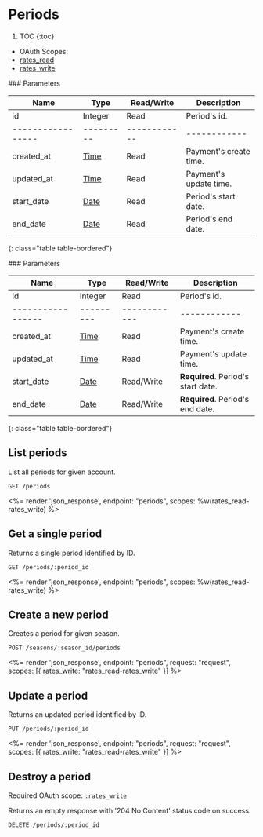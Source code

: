 # Periods

1. TOC
{:toc}

<ul class="nav nav-pills pull-right" role="tablist">
  <li class="disabled"><a>OAuth Scopes:</a></li>
  <li class="active"><a href="#rates_read" role="tab" data-toggle="pill">rates_read</a></li>
  <li><a href="#rates_write" role="tab" data-toggle="pill">rates_write</a></li>
</ul>

<div class="tab-content" markdown="1">
  <div class="tab-pane active" id="rates_read" markdown="1">
### Parameters

Name             | Type    | Read/Write | Description
-----------------|---------|------------|------------
id               | Integer | Read       | Period's id.
-----------------|---------|------------|------------
created_at       | [Time](/reference/enums#formats) | Read       | Payment's create time.
updated_at       | [Time](/reference/enums#formats) | Read       | Payment's update time.
start_date       | [Date](/reference/enums#formats) | Read       | Period's start date.
end_date         | [Date](/reference/enums#formats) | Read       | Period's end date.
{: class="table table-bordered"}
  </div>
  <div class="tab-pane" id="rates_write" markdown="1">
### Parameters

Name             | Type    | Read/Write | Description
-----------------|---------|------------|------------
id               | Integer | Read       | Period's id.
-----------------|---------|------------|------------
created_at       | [Time](/reference/enums#formats) | Read       | Payment's create time.
updated_at       | [Time](/reference/enums#formats) | Read       | Payment's update time.
start_date       | [Date](/reference/enums#formats) | Read/Write | **Required**. Period's start date.
end_date         | [Date](/reference/enums#formats) | Read/Write | **Required**. Period's end date.
{: class="table table-bordered"}
  </div>
</div>

## List periods

List all periods for given account.

~~~
GET /periods
~~~

<%= render 'json_response', endpoint: "periods", scopes: %w(rates_read-rates_write) %>

## Get a single period

Returns a single period identified by ID.

~~~
GET /periods/:period_id
~~~

<%= render 'json_response', endpoint: "periods", scopes: %w(rates_read-rates_write) %>

## Create a new period

Creates a period for given season.

~~~
POST /seasons/:season_id/periods
~~~

<%= render 'json_response', endpoint: "periods", request: "request",
  scopes: [{ rates_write: "rates_read-rates_write" }] %>

## Update a period

Returns an updated period identified by ID.

~~~
PUT /periods/:period_id
~~~

<%= render 'json_response', endpoint: "periods", request: "request",
  scopes: [{ rates_write: "rates_read-rates_write" }] %>

## Destroy a period

Required OAuth scope: `:rates_write`

Returns an empty response with '204 No Content' status code on success.

~~~~~~
DELETE /periods/:period_id
~~~~~~
